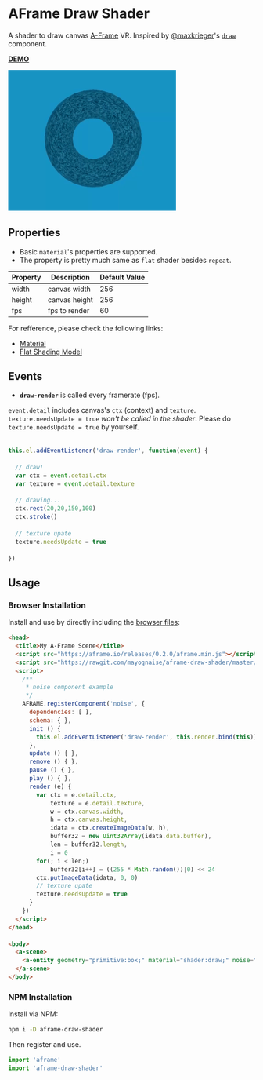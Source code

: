 # AFrame Draw Shader

A shader to draw canvas [A-Frame](https://aframe.io) VR. Inspired by [@maxkrieger](https://github.com/maxkrieger)'s [`draw`](https://github.com/maxkrieger/aframe-draw-component) component.

**[DEMO](https://mayognaise.github.io/aframe-draw-shader/basic/index.html)**

![example](example.gif)


## Properties

- Basic `material`'s properties are supported.
- The property is pretty much same as `flat` shader besides `repeat`.

| Property | Description | Default Value |
| -------- | ----------- | ------------- |
| width | canvas width | 256 |
| height | canvas height | 256 |
| fps | fps to render | 60 |

For refference, please check the following links:
- [Material](https://aframe.io/docs/components/material.html)
- [Flat Shading Model](https://aframe.io/docs/core/shaders.html#Flat-Shading-Model)



## Events

- **`draw-render`** is called every framerate (fps). 

`event.detail` includes canvas's `ctx` (context) and `texture`.
`texture.needsUpdate = true` *won't be called in the shader*.
Please do `texture.needsUpdate = true` by yourself.

```js

this.el.addEventListener('draw-render', function(event) {

  // draw!
  var ctx = event.detail.ctx
  var texture = event.detail.texture

  // drawing...
  ctx.rect(20,20,150,100)
  ctx.stroke()

  // texture upate
  texture.needsUpdate = true

})

```

## Usage

### Browser Installation

Install and use by directly including the [browser files](dist):

```html
<head>
  <title>My A-Frame Scene</title>
  <script src="https://aframe.io/releases/0.2.0/aframe.min.js"></script>
  <script src="https://rawgit.com/mayognaise/aframe-draw-shader/master/dist/aframe-draw-shader.min.js"></script>
  <script>
    /**
     * noise component example
     */
    AFRAME.registerComponent('noise', {
      dependencies: [ ],
      schema: { },
      init () {
        this.el.addEventListener('draw-render', this.render.bind(this))
      },
      update () { },
      remove () { },
      pause () { },
      play () { },
      render (e) {
        var ctx = e.detail.ctx,
            texture = e.detail.texture,
            w = ctx.canvas.width,
            h = ctx.canvas.height,
            idata = ctx.createImageData(w, h),
            buffer32 = new Uint32Array(idata.data.buffer),
            len = buffer32.length,
            i = 0
        for(; i < len;)
            buffer32[i++] = ((255 * Math.random())|0) << 24
        ctx.putImageData(idata, 0, 0)
        // texture upate
        texture.needsUpdate = true
      }
    })
  </script>
</head>

<body>
  <a-scene>
    <a-entity geometry="primitive:box;" material="shader:draw;" noise=""></a-entity>
  </a-scene>
</body>
```

### NPM Installation

Install via NPM:

```bash
npm i -D aframe-draw-shader
```

Then register and use.

```js
import 'aframe'
import 'aframe-draw-shader'
```



